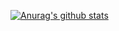 [![Anurag's github stats](https://github-readme-stats.vercel.app/api?username=jailtonMaximo&show_icons=true&theme=radical&count_private=true)](https://github.com/anuraghazra/github-readme-stats)
